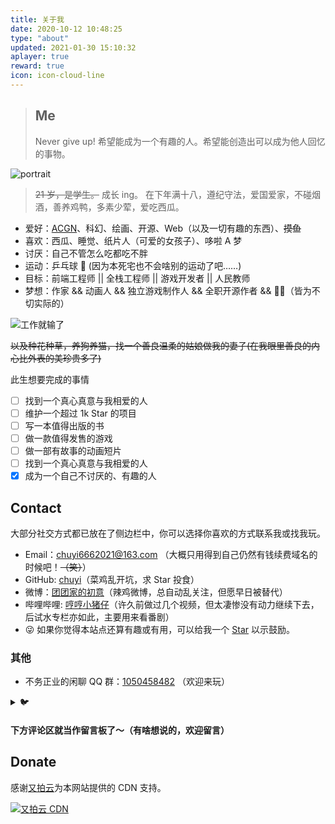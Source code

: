 ```yaml
---
title: 关于我
date: 2020-10-12 10:48:25
type: "about"
updated: 2021-01-30 15:10:32
aplayer: true
reward: true
icon: icon-cloud-line
---
```


> ## Me
>
> Never give up!
> 希望能成为一个有趣的人。希望能创造出可以成为他人回忆的事物。

<div class="text-center">
  <div class="site-author-avatar">
    <img src="/images/avatar.jpg" alt="portrait" title="ID : 初意">
  </div>
</div>

<!-- {% meting "513360721" "netease" "song" "theme:#C20C0C" %} -->

> ~~21 岁，是学生。~~ 成长 ing。
> 在下年满十八，遵纪守法，爱国爱家，不碰烟酒，善养鸡鸭，多素少荤，爱吃西瓜。

- 爱好：[ACGN](https://baike.baidu.com/item/ACGN)、科幻、绘画、开源、Web（以及一切有趣的东西）、~~摸鱼~~
- 喜欢：西瓜、睡觉、纸片人（可爱的女孩子）、哆啦 A 梦
- 讨厌：自己不管怎么吃都吃不胖
- 运动：乒乓球 🏓 (因为本死宅也不会啥别的运动了吧……)
- 目标：前端工程师 || 全栈工程师 || 游戏开发者 || 人民教师
- 梦想：作家 && 动画人 && 独立游戏制作人 && 全职开源作者 && 🦸‍♂️（皆为不切实际的）

![工作就输了](https://cdn.jsdelivr.net/gh/YunYouJun/cdn/img/meme/no-work.jpg)

~~以及种花种草，养狗养猫，找一个善良温柔的姑娘做我的妻子(在我眼里善良的内心比外表的美珍贵多了)~~

<summary>此生想要完成的事情</summary>

- [ ] 找到一个真心真意与我相爱的人
- [ ] 维护一个超过 1k Star 的项目
- [ ] 写一本值得出版的书
- [ ] 做一款值得发售的游戏
- [ ] 做一部有故事的动画短片
- [ ] 找到一个真心真意与我相爱的人
- [x] 成为一个自己不讨厌的、有趣的人

## Contact

大部分社交方式都已放在了侧边栏中，你可以选择你喜欢的方式联系我或找我玩。


- Email：<chuyi6662021@163.com> （大概只用得到自己仍然有钱续费域名的时候吧！~~（笑）~~）
- GitHub: [chuyi](https://github.com/showmaker-hub)（菜鸡乱开坑，求 Star 投食）
- 微博：[团团家的初意](https://weibo.com/u/5523451382)（辣鸡微博，总自动乱关注，但愿早日被替代）
- 哔哩哔哩: [哼哼小猪仔](https://space.bilibili.com/397577386)（许久前做过几个视频，但太凄惨没有动力继续下去，后试水专栏亦如此，主要用来看番剧）
- 😜 如果你觉得本站点还算有趣或有用，可以给我一个 [Star](https://github.com/showmaker-hub/hexo-blog) 以示鼓励。

<!-- - Bangumi: [云游君](http://bangumi.tv/user/yunyoujun) -->
<!-- - Telegram: [YunYouJun 云游君](https://t.me/YunYouJun)（可能回复得比较慢） -->
<!-- - Telegram Group: [自娱自乐](https://t.me/yunyoujun_group)（所以我为什么要整全套？？？） -->

### 其他

- 不务正业的闲聊 QQ 群：[1050458482](https://qm.qq.com/cgi-bin/qm/qr?k=kZJzggTTCf4SpvEQ8lXWoi5ZjhAx0ILZ&jump_from=webapi) （欢迎来玩）

<details>
<summary>🐦</summary>

- ~~原神、王者荣耀最近基本上都不玩了~~ 长草了

</details>

#### 下方评论区就当作留言板了～（有啥想说的，欢迎留言）

## Donate

感谢[又拍云](https://www.upyun.com/)为本网站提供的 CDN 支持。

[![又拍云 CDN](https://upyun.yunyoujun.cn/images/upyun-cdn-adsense.jpg)](https://www.upyun.com/league)

